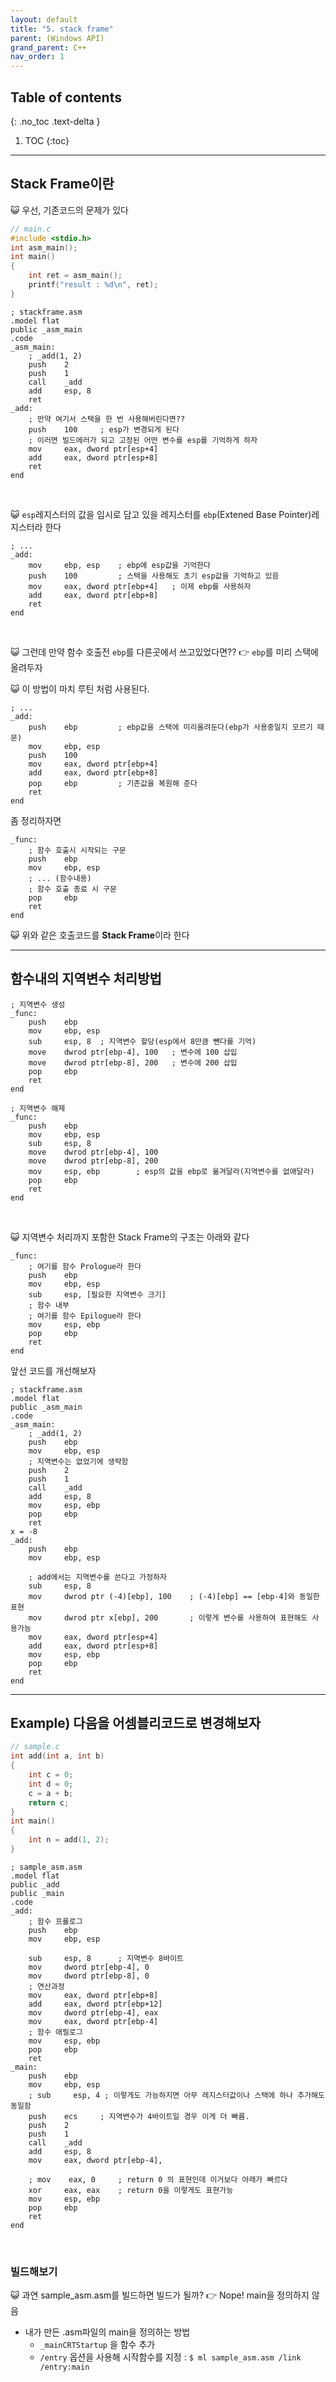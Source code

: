 ```yaml
---
layout: default
title: "5. stack frame"
parent: (Windows API)
grand_parent: C++
nav_order: 1
---
```


## Table of contents
{: .no_toc .text-delta }

1. TOC
{:toc}

---

## Stack Frame이란

😺 우선, 기존코드의 문제가 있다

```cpp
// main.c
#include <stdio.h>
int asm_main();
int main()
{
    int ret = asm_main();
    printf("result : %d\n", ret);
}
```

```
; stackframe.asm
.model flat
public _asm_main
.code
_asm_main:
    ; _add(1, 2)
    push    2
    push    1
    call    _add
    add     esp, 8
    ret
_add:
    ; 만약 여기서 스택을 한 번 사용해버린다면??
    push    100     ; esp가 변경되게 된다
    ; 이러면 빌드에러가 되고 고정된 어떤 변수를 esp를 기억하게 하자
    mov     eax, dword ptr[esp+4]
    add     eax, dword ptr[esp+8]
    ret
end
```

<br>

😺 `esp`레지스터의 값을 임시로 담고 있을 레지스터를 `ebp`(Extened Base Pointer)레지스터라 한다

```
; ...
_add:
    mov     ebp, esp    ; ebp에 esp값을 기억한다
    push    100         ; 스택을 사용해도 초기 esp값을 기억하고 있음
    mov     eax, dword ptr[ebp+4]   ; 이제 ebp를 사용하자
    add     eax, dword ptr[ebp+8]
    ret
end
```

<br>

😺 그런데 만약 함수 호출전 `ebp`를 다른곳에서 쓰고있었다면?? 👉 `ebp`를 미리 스택에 올려두자

😺 이 방법이 마치 루틴 처럼 사용된다.

```
; ...
_add:
    push    ebp         ; ebp값을 스택에 미리올려둔다(ebp가 사용중일지 모르기 때문)
    mov     ebp, esp
    push    100
    mov     eax, dword ptr[ebp+4]
    add     eax, dword ptr[ebp+8]
    pop     ebp         ; 기존값을 복원해 준다
    ret
end
```

좀 정리하자면

```
_func:
    ; 함수 호출시 시작되는 구문
    push    ebp
    mov     ebp, esp
    ; ... (함수내용)
    ; 함수 호출 종료 시 구문
    pop     ebp
    ret
end
```

😺 위와 같은 호출코드를 **Stack Frame**이라 한다

---

## 함수내의 지역변수 처리방법

```
; 지역변수 생성
_func:
    push    ebp
    mov     ebp, esp
    sub     esp, 8  ; 지역변수 할당(esp에서 8만큼 뺀다를 기억)
    move    dwrod ptr[ebp-4], 100   ; 변수에 100 삽입
    move    dwrod ptr[ebp-8], 200   ; 변수에 200 삽입
    pop     ebp
    ret
end
```

```
; 지역변수 해제
_func:
    push    ebp
    mov     ebp, esp
    sub     esp, 8
    move    dwrod ptr[ebp-4], 100
    move    dwrod ptr[ebp-8], 200
    mov     esp, ebp        ; esp의 값을 ebp로 옮겨달라(지역변수를 없애달라)
    pop     ebp
    ret
end
```

<br>

😺 지역변수 처리까지 포함한 Stack Frame의 구조는 아래와 같다

```
_func:
    ; 여기를 함수 Prologue라 한다
    push    ebp
    mov     ebp, esp
    sub     esp, [필요한 지역변수 크기]
    ; 함수 내부
    ; 여기를 함수 Epilogue라 한다
    mov     esp, ebp
    pop     ebp
    ret
end
```

앞선 코드를 개선해보자

```
; stackframe.asm
.model flat
public _asm_main
.code
_asm_main:
    ; _add(1, 2)
    push    ebp
    mov     ebp, esp
    ; 지역변수는 없었기에 생략함
    push    2
    push    1
    call    _add
    add     esp, 8
    mov     esp, ebp
    pop     ebp
    ret
x = -8
_add:
    push    ebp
    mov     ebp, esp
    
    ; add에서는 지역변수를 쓴다고 가정하자
    sub     esp, 8
    mov     dwrod ptr (-4)[ebp], 100    ; (-4)[ebp] == [ebp-4]와 동일한 표현
    mov     dwrod ptr x[ebp], 200       ; 이렇게 변수를 사용하여 표현해도 사용가능
    mov     eax, dword ptr[esp+4]
    add     eax, dword ptr[esp+8]
    mov     esp, ebp
    pop     ebp
    ret
end
```

---

## Example) 다음을 어셈블리코드로 변경해보자

```cpp
// sample.c
int add(int a, int b)
{
    int c = 0;
    int d = 0;
    c = a + b;
    return c;
}
int main()
{
    int n = add(1, 2);
}
```

```
; sample_asm.asm
.model flat
public _add
public _main
.code
_add:
    ; 함수 프롤로그
    push    ebp
    mov     ebp, esp
    
    sub     esp, 8      ; 지역변수 8바이트
    mov     dword ptr[ebp-4], 0
    mov     dword ptr[ebp-8], 0
    ; 연산과정
    mov     eax, dword ptr[ebp+8]
    add     eax, dword ptr[ebp+12]
    mov     dword ptr[ebp-4], eax
    mov     eax, dword ptr[ebp-4]
    ; 함수 애필로그
    mov     esp, ebp
    pop     ebp
    ret
_main:
    push    ebp
    mov     ebp, esp
    ; sub     esp, 4 ; 이렇게도 가능하지면 아무 레지스터값이나 스택에 하나 추가해도 동일함
    push    ecs     ; 지역변수가 4바이트일 경우 이게 더 빠름.
    push    2
    push    1
    call    _add
    add     esp, 8
    mov     eax, dword ptr[ebp-4], 
    
    ; mov    eax, 0     ; return 0 의 표현인데 이거보다 아래가 빠르다
    xor     eax, eax    ; return 0을 이렇게도 표현가능
    mov     esp, ebp
    pop     ebp
    ret
end
```

<br>

### 빌드해보기

😺 과연 sample_asm.asm를 빌드하면 빌드가 될까? 👉 Nope! main을 정의하지 않음

* 내가 만든 .asm파일의 main을 정의하는 방법
    * `_mainCRTStartup` 을 함수 추가
    * `/entry` 옵션을 사용해 시작함수를 지정 : `$ ml sample_asm.asm /link /entry:main`